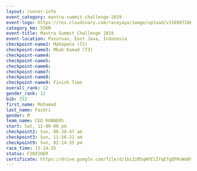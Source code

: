 ```yaml
---
layout: runner-info 
event_category: mantra-summit-challenge-2019 
event-logo: https://res.cloudinary.com/raceyaya/image/upload/v1569072809/logo/mantra-image_segrbx.jpg
category_km: 55KM 
event-title: Mantra Summit Challenge 2019 
event-location: Pasuruan, East Java, Indonesia 
checkpoint-name2: Mahapena (T2) 
checkpoint-name3: Mbah Kamad (T3) 
checkpoint-name4: 
checkpoint-name5: 
checkpoint-name6: 
checkpoint-name7: 
checkpoint-name8: 
checkpoint-name9: Finish Time
overall_rank: 12
gender_rank: 12
bib: 312
first_name: Muhamad
last_name: Fazdri
gender: M
team_name: CEO RUNNERS
start: Sat, 11-00-00 pm
checkpoint2: Sun, 06-38-47 am
checkpoint3: Sun, 11-56-21 am
checkpoint9: Sun, 02-14-35 pm
race_time: 15-14-35
status: FINISHER
certificate: https://drive.google.com/file/d/1biZzR5qWYElIYqEfgQFKnWaNVeE7MYY-/view?usp=sharing
---
```

